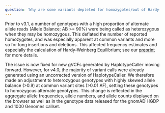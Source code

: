 ```yaml
---
question: 'Why are some variants depleted for homozygotes/out of Hardy-Weinberg Equilibrium (HWE)?'
---
```


Prior to v3.1, a number of genotypes with a high proportion of alternate allele reads (Allele Balance; AB >= 90%) were being called as heterozygous when they may be homozygous. This deflated the number of reported homozygotes, and was especially apparent at common variants and more so for long insertions and deletions. This affected frequency estimates and especially the calculation of Hardy-Weinberg Equilibrium; see our [preprint](https://doi.org/10.1101/784157) for more details.

The issue is now fixed for new gVCFs generated by HaplotypeCaller moving forward. However, for v4.0, the majority of variant calls were already generated using an uncorrected version of HaplotypeCaller. We therefore made an adjustment to heterozygous genotypes with highly skewed allele balance (>0.9) at common variant sites (>0.01 AF), setting these genotypes to homozygous alternate genotypes. This change is reflected in the aggregate allele frequencies, allele numbers, and allele counts displayed on the browser as well as in the genotype data released for the gnomAD HGDP and 1000 Genomes callset.
